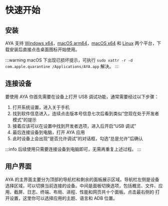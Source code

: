 # 快速开始

## 安装

AYA 支持 [Windows x64](https://release.liriliri.io/AYA-1.12.1-win-x64.exe)，[macOS arm64](https://release.liriliri.io/AYA-1.12.1-mac-arm64.dmg)，[macOS x64](https://release.liriliri.io/AYA-1.12.1-mac-x64.dmg) 和 [Linux](https://release.liriliri.io/AYA-1.12.1-linux-x86_64.AppImage) 两个平台，下载安装后直接点击桌面图标开始使用。

:::warning macOS 下出现已损坏提示，可执行 `sudo xattr -r -d com.apple.quarantine /Applications/AYA.app` 解决。
:::

## 连接设备

要使用 AYA 你首先需要在设备上打开 USB 调试功能，通常需要经过以下步骤： 

1. 打开系统设置，进入关于手机
1. 找到软件信息进入，连续点击版本号信息七次后看到类似“您现在处于开发者模式”的提示
1. 接着应该可以在设置中找到开发者选项，进入后开启“USB 调试”
1. 最后连接设备到电脑，打开 AYA 应用
1. 此时设备上会出现“是否允许调试”的对话框，勾选“总是允许”后确认

:::info 后续使用只需要连接设备到电脑即可，无需再重复上述过程。
:::

## 用户界面

AYA 的主界面主要分为顶部的导航栏和剩余的面板展示区域。导航栏左侧是设备选择区域，可以切换当前连接的设备。中间是面板切换选项，包括概览、文件、应用、截屏、日志、终端、布局、进程、性能和网页共十个面板。点击最右侧的 <Icon name="setting"/> 打开设置，这里你可以选择应用的主题、语言和 ADB 位置。
